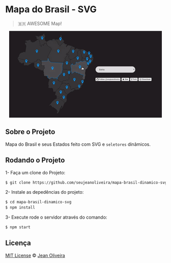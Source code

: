 # Mapa do Brasil - SVG
> 🇧🇷 AWESOME Map!

<p align="center">
  <img alt="Map - Show off" src="/assets/img/map.gif">
</p>

## Sobre o Projeto
Mapa do Brasil e seus Estados feito com SVG e `seletores` dinâmicos.

## Rodando o Projeto

1- Faça um clone do Projeto:
```sh
$ git clone https://github.com/seujeanoliveira/mapa-brasil-dinamico-svg.git
```

2- Instale as depedências do projeto:
```sh
$ cd mapa-brasil-dinamico-svg
$ npm install
```

3- Execute rode o servidor através do comando:
```sh
$ npm start
```

## Licença

[MIT License](LICENCE.md) © [Jean Oliveira](https://github.com/seujeanoliveira)
